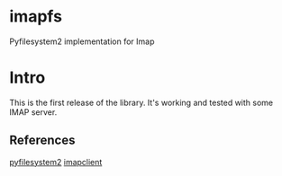 # imapfs
Pyfilesystem2 implementation for Imap

Intro
=====

This is the first release of the library.
It's working and tested with some IMAP server.

References
----------

[pyfilesystem2](https://github.com/PyFilesystem/pyfilesystem2)
[imapclient](https://github.com/mjs/imapclient)

